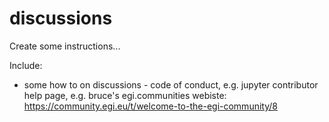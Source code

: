 # discussions

Create some instructions...

Include:
* some how to on discussions - code of conduct, e.g. jupyter contributor help page, e.g. bruce's egi.communities webiste: https://community.egi.eu/t/welcome-to-the-egi-community/8
